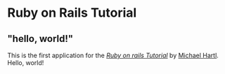 # Ruby on Rails Tutorial

## "hello, world!"

This is the first application for the [*Ruby on rails
Tutorial*](http://www.railstutorial.org/) by [Michael
Hartl](http://www.michaelhartl.com/). Hello, world!

